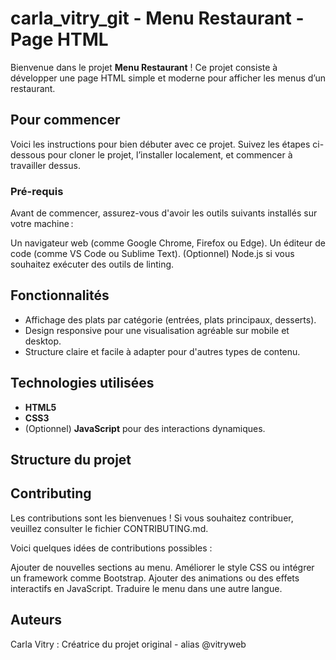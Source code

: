 # carla_vitry_git - Menu Restaurant - Page HTML

Bienvenue dans le projet **Menu Restaurant** ! Ce projet consiste à développer une page HTML simple et moderne pour afficher les menus d’un restaurant.

## Pour commencer

Voici les instructions pour bien débuter avec ce projet. Suivez les étapes ci-dessous pour cloner le projet, l’installer localement, et commencer à travailler dessus.

### Pré-requis

Avant de commencer, assurez-vous d'avoir les outils suivants installés sur votre machine :

Un navigateur web (comme Google Chrome, Firefox ou Edge).
Un éditeur de code (comme VS Code ou Sublime Text).
(Optionnel) Node.js si vous souhaitez exécuter des outils de linting.

## Fonctionnalités

- Affichage des plats par catégorie (entrées, plats principaux, desserts).
- Design responsive pour une visualisation agréable sur mobile et desktop.
- Structure claire et facile à adapter pour d'autres types de contenu.

## Technologies utilisées

- **HTML5**
- **CSS3**
- (Optionnel) **JavaScript** pour des interactions dynamiques.

## Structure du projet

## Contributing

Les contributions sont les bienvenues ! Si vous souhaitez contribuer, veuillez consulter le fichier CONTRIBUTING.md.

Voici quelques idées de contributions possibles :

Ajouter de nouvelles sections au menu.
Améliorer le style CSS ou intégrer un framework comme Bootstrap.
Ajouter des animations ou des effets interactifs en JavaScript.
Traduire le menu dans une autre langue.

## Auteurs

Carla Vitry : Créatrice du projet original - alias @vitryweb
